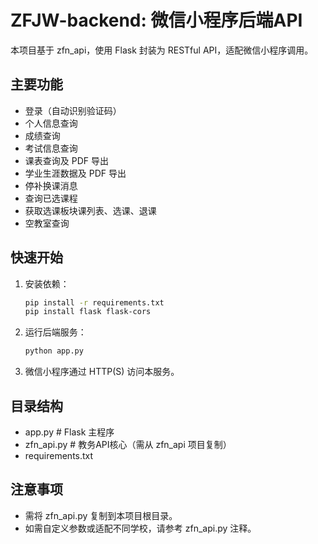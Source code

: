 # ZFJW-backend: 微信小程序后端API

本项目基于 zfn_api，使用 Flask 封装为 RESTful API，适配微信小程序调用。

## 主要功能
- 登录（自动识别验证码）
- 个人信息查询
- 成绩查询
- 考试信息查询
- 课表查询及 PDF 导出
- 学业生涯数据及 PDF 导出
- 停补换课消息
- 查询已选课程
- 获取选课板块课列表、选课、退课
- 空教室查询

## 快速开始
1. 安装依赖：
   ```bash
   pip install -r requirements.txt
   pip install flask flask-cors
   ```
2. 运行后端服务：
   ```bash
   python app.py
   ```
3. 微信小程序通过 HTTP(S) 访问本服务。

## 目录结构
- app.py         # Flask 主程序
- zfn_api.py     # 教务API核心（需从 zfn_api 项目复制）
- requirements.txt

## 注意事项
- 需将 zfn_api.py 复制到本项目根目录。
- 如需自定义参数或适配不同学校，请参考 zfn_api.py 注释。
